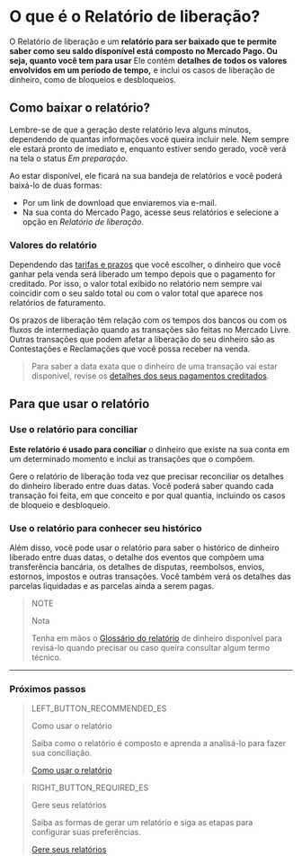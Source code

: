 # O que é o Relatório de liberação?


O Relatório de liberação e um **relatório para ser baixado que te permite saber como seu saldo disponível está composto no Mercado Pago. Ou seja, quanto você tem para usar** Ele contém **detalhes de todos os valores envolvidos em um período de tempo,** e inclui os casos de liberação de dinheiro, como de bloqueios e desbloqueios.

## Como baixar o relatório?

Lembre-se de que a geração deste relatório leva alguns minutos, dependendo de quantas informações você queira incluir nele. Nem sempre ele estará pronto de imediato e, enquanto estiver sendo gerado, você verá na tela o status *Em preparação*.

Ao estar disponível, ele ficará na sua bandeja de relatórios e você poderá baixá-lo de duas formas:

* Por um link de download que enviaremos via e-mail.
* Na sua conta do Mercado Pago, acesse seus relatórios e selecione a opção en *Relatório de liberação*. 

### Valores do relatório

Dependendo das [tarifas e prazos](https://www.mercadopago.com.br/settings/release-options) que você escolher, o dinheiro que você ganhar pela venda será liberado um tempo depois que o pagamento for creditado. Por isso, o valor total exibido no relatório nem sempre vai coincidir com o seu saldo total ou com o valor total que aparece nos relatórios de faturamento.

Os prazos de liberação têm relação com os tempos dos bancos ou com os fluxos de intermediação quando as transações são feitas no Mercado Livre. Outras transações que podem afetar a liberação do seu dinheiro são as Contestações e Reclamações que você possa receber na venda.


> Para saber a data exata que o dinheiro de uma transação vai estar disponível, revise os [detalhes dos seus pagamentos creditados](https://www.mercadopago.com.ar/activities/balance).

## Para que usar o relatório

### Use o relatório para conciliar

**Este relatório é usado para conciliar** o dinheiro que existe na sua conta em um determinado momento e inclui as transações que o compõem. 

Gere o relatório de liberação toda vez que precisar reconciliar os detalhes do dinheiro liberado entre duas datas. Você poderá saber quando cada transação foi feita, em que conceito e por qual quantia, incluindo os casos de bloqueio e desbloqueio. 


### Use o relatório para conhecer seu histórico

Além disso, você pode usar o relatório para saber o histórico de dinheiro liberado entre duas datas, o detalhe dos eventos que compõem uma transferência bancária, os detalhes de disputas, reembolsos, envios, estornos, impostos e outras transações. Você também verá os detalhes das parcelas liquidadas e as parcelas ainda a serem pagas.

> NOTE
>
> Nota
>
> Tenha em mãos o [Glossário do relatório](https://www.mercadopago.com.br/developers/es/guides/manage-account/reports/released-money/glossary/) de dinheiro disponível para revisá-lo quando precisar ou caso queira consultar algum termo técnico.

<hr/>

### Próximos passos

> LEFT_BUTTON_RECOMMENDED_ES
>
> Como usar o relatório           
>
> Saiba como o relatório é composto e aprenda a analisá-lo para fazer sua conciliação.
>
> [Como usar o relatório](https://www.mercadopago.com.br/developers/es/guides/manage-account/reports/released-money/how-to-use/)

> RIGHT_BUTTON_REQUIRED_ES
>
> Gere seus relatórios
>
> Saiba as formas de gerar um relatório e siga as etapas para configurar suas preferências.
>
> [Gere seus relatórios](https://www.mercadopago.com.br/developers/es/guides/manage-account/reports/release-money/generate/)
